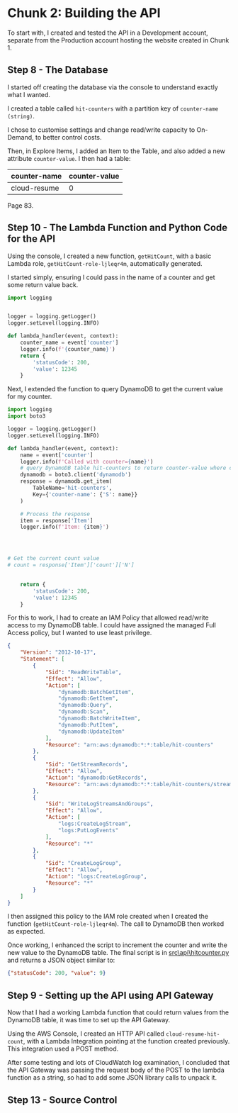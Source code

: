 # Chunk 2: Building the API
To start with, I created and tested the API in a Development account, separate from the Production account hosting the website created in Chunk 1.

## Step 8 - The Database
I started off creating the database via the console to understand exactly what I wanted.

I created a table called `hit-counters` with a partition key of `counter-name (string)`.  

I chose to customise settings and change read/write capacity to On-Demand, to better control costs.

Then, in Explore Items, I added an Item to the Table, and also added a new attribute `counter-value`.  I then had a table:

|counter-name|counter-value|
|---|---|
|cloud-resume|0|

Page 83.

## Step 10 - The Lambda Function and Python Code for the API
Using the console, I created a new function, `getHitCount`, with a basic Lambda role, `getHitCount-role-ljleqr4m`, automatically generated.  

I started simply, ensuring I could pass in the name of a counter and get some return value back.
```python
import logging


logger = logging.getLogger()
logger.setLevel(logging.INFO)

def lambda_handler(event, context):
    counter_name = event['counter']
    logger.info(f'{counter_name}')
    return {
        'statusCode': 200,
        'value': 12345
    }
```
Next, I extended the function to query DynamoDB to get the current value for my counter.
```python
import logging
import boto3

logger = logging.getLogger()
logger.setLevel(logging.INFO)

def lambda_handler(event, context):
    name = event['counter']
    logger.info(f'Called with counter={name}')
    # query DynamoDB table hit-counters to return counter-value where counter-name = name
    dynamodb = boto3.client('dynamodb')
    response = dynamodb.get_item(
        TableName='hit-counters',
        Key={'counter-name': {'S': name}}
    )

    # Process the response
    item = response['Item']
    logger.info(f'Item: {item}')




# Get the current count value
# count = response['Item']['count']['N']

    
    return {
        'statusCode': 200,
        'value': 12345
    }

```
For this to work, I had to create an IAM Policy that allowed read/write access to my DynamoDB table.  I could have assigned the managed Full Access policy, but I wanted to use least privilege.
```json
{
    "Version": "2012-10-17",
    "Statement": [
        {
            "Sid": "ReadWriteTable",
            "Effect": "Allow",
            "Action": [
                "dynamodb:BatchGetItem",
                "dynamodb:GetItem",
                "dynamodb:Query",
                "dynamodb:Scan",
                "dynamodb:BatchWriteItem",
                "dynamodb:PutItem",
                "dynamodb:UpdateItem"
            ],
            "Resource": "arn:aws:dynamodb:*:*:table/hit-counters"
        },
        {
            "Sid": "GetStreamRecords",
            "Effect": "Allow",
            "Action": "dynamodb:GetRecords",
            "Resource": "arn:aws:dynamodb:*:*:table/hit-counters/stream/* "
        },
        {
            "Sid": "WriteLogStreamsAndGroups",
            "Effect": "Allow",
            "Action": [
                "logs:CreateLogStream",
                "logs:PutLogEvents"
            ],
            "Resource": "*"
        },
        {
            "Sid": "CreateLogGroup",
            "Effect": "Allow",
            "Action": "logs:CreateLogGroup",
            "Resource": "*"
        }
    ]
}
```
I then assigned this policy to the IAM role created when I created the function (`getHitCount-role-ljleqr4m`).  The call to DynamoDB then worked as expected.

Once working, I enhanced the script to increment the counter and write the new value to the DynamoDB table.  The final script is in [src\api\hitcounter.py](src\api\hitcounter.py) and returns a JSON object similar to:
```json
{"statusCode": 200, "value": 9}
```

## Step 9 - Setting up the API using API Gateway
Now that I had a working Lambda function that could return values from the DynamoDB table, it was time to set up the API Gateway.

Using the AWS Console, I created an HTTP API called `cloud-resume-hit-count`, with a Lambda Integration pointing at the function created previously.
This integration used a POST method.

After some testing and lots of CloudWatch log examination, I concluded that the API Gateway was passing the request body of the POST to the lambda function as a string, so had to add some JSON library calls to unpack it.

## Step 13 - Source Control

